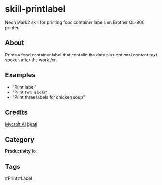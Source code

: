 # skill-printlabel
Neon Mark2 skill for printing food container labels on Brother QL-800 printer.

## About
Prints a food container label that contaiin the date plus optional content text spoken after the work *for*.

## Examples
* "Print label"  
* "Print two labels"  
* "Print three labels for chicken soup"  

## Credits
[Mycroft AI](https://github.com/MycroftAI)
[bjrati](https://github.com/bjrati)

## Category
**Productivity**
Iot

## Tags
#Print
#Label

